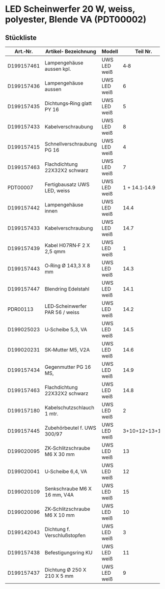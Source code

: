 # LED Scheinwerfer 20 W, weiss, polyester, Blende VA (PDT00002)
## Stückliste
|Art.‐Nr.|Artikel‐ Bezeichnung|Modell|Teil Nr.|Menge|Hinweis|
|---|---|---|---|---|---|
|D199157461|Lampengehäuse aussen kpl.|UWS LED weiß|4‐8|1|*solange Vorratreicht|
|D199157436|Lampengehäuse aussen|UWS LED weiß|6|1|*solange Vorrat reicht|
|D199157435|Dichtungs‐Ring glatt PY 16|UWS LED weiß|5|1| |
|D199157433|Kabelverschraubung|UWS LED weiß|8|1| |
|D199157415|Schnellverschraubung PG 16|UWS LED weiß|4|1| |
|D199157463|Flachdichtung 22X32X2 schwarz|UWS LED weiß|7|1| |
|PDT00007|Fertigbausatz UWS LED, weiss|UWS LED weiß|1 + 14.1‐14.9|1| |
|D199157442|Lampengehäuse innen|UWS LED weiß|14.4|1|*solange Vorrat reicht|
|D199157433|Kabelverschraubung|UWS LED weiß|14.7|1| |
|D199157439|Kabel H07RN‐F 2 X 2,5 qmm|UWS LED weiß|1|1| |
|D199157443|O‐Ring Ø 143,3 X 8 mm|UWS LED weiß|14.3|1| |
|D199157447|Blendring Edelstahl|UWS LED weiß|14.1|1| |
|PDR00113|LED‐Scheinwerfer PAR 56 / weiss|UWS LED weiß|14.2|1|*solange Vorrat reicht|
|D199025023|U‐Scheibe 5,3, VA|UWS LED weiß|14.5|6| |
|D199020231|SK‐Mutter M5, V2A|UWS LED weiß|14.6|6| |
|D199157434|Gegenmutter PG 16 MS,|UWS LED weiß|14.9|1| |
|D199157463|Flachdichtung 22X32X2 schwarz|UWS LED weiß|14.8|1| |
|D199157180|Kabelschutzschlauch 1 mtr.|UWS LED weiß|2|1| |
|D199157445|Zubehörbeutel f. UWS 300/97|UWS LED weiß|3+10+12+13+15|1| |
|D199020095|ZK‐Schlitzschraube M6 X 30 mm|UWS LED weiß|13|8| |
|D199020041|U‐Scheibe 6,4, VA|UWS LED weiß|12|16| |
|D199020109|Senkschraube M6 X 16 mm, V4A|UWS LED weiß|15|2| |
|D199020096|ZK‐Schlitzschraube M6 X 10 mm|UWS LED weiß|10|2| |
|D199142043|Dichtung f. Verschlußstopfen|UWS LED weiß|3|1| |
|D199157438|Befestigungsring KU|UWS LED weiß|11|1| |
|D199157437|Dichtung Ø 250 X 210 X 5 mm|UWS LED weiß|9|2| |
